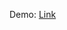 Demo:
[Link](https://github.com/Jamescuii/JamesCui400Projects/assets/122611174/0b0f3e7c-98ae-4f68-a1fe-1fa987709e0f)
